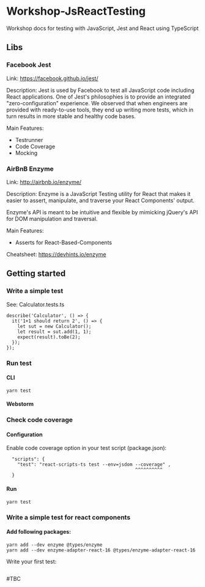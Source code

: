 # Workshop-JsReactTesting
Workshop docs for testing with JavaScript, Jest and React using TypeScript 

## Libs
### Facebook Jest 
Link: https://facebook.github.io/jest/

Description:
Jest is used by Facebook to test all JavaScript code including React applications. One of Jest's philosophies is to provide an integrated "zero-configuration" experience. We observed that when engineers are provided with ready-to-use tools, they end up writing more tests, which in turn results in more stable and healthy code bases.

Main Features:
- Testrunner
- Code Coverage
- Mocking


### AirBnB Enzyme
Link: http://airbnb.io/enzyme/

Description:
Enzyme is a JavaScript Testing utility for React that makes it easier to assert, manipulate, and traverse your React Components' output.

Enzyme's API is meant to be intuitive and flexible by mimicking jQuery's API for DOM manipulation and traversal.

Main Features:
- Asserts for React-Based-Components

Cheatsheet:
https://devhints.io/enzyme

## Getting started
### Write a simple test 

See: Calculator.tests.ts

```
describe('Calculator', () => {
  it('1+1 should return 2', () => {
    let sut = new Calculator();
    let result = sut.add(1, 1);
    expect(result).toBe(2);
  });
});
```

### Run test
#### CLI
```
yarn test
```

####  Webstorm


### Check code coverage
#### Configuration
Enable code coverage option in your test script (package.json):

````
  "scripts": {
    "test": "react-scripts-ts test --env=jsdom --coverage" ,
                                               ^^^^^^^^^^
  }
````

#### Run 
```
yarn test
```


### Write a simple test for react components 
#### Add following packages:
```
yarn add --dev enzyme @types/enzyme
yarn add --dev enzyme-adapter-react-16 @types/enzyme-adapter-react-16
```

Write your first test:
```

```




#TBC
